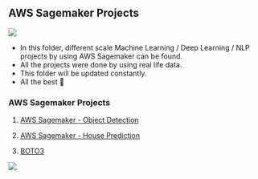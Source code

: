 ## **AWS Sagemaker Projects**

![](https://miro.medium.com/max/800/0*O3gm8pKaPqgKb-oM.png)


- In this folder, different scale Machine Learning / Deep Learning / NLP projects by using AWS Sagemaker can be found.
- All the projects were done by using real life data.
- This folder will be updated constantly.
- All the best 🤘

### AWS Sagemaker Projects

1. [AWS Sagemaker - Object Detection](https://github.com/kb1907/AWS_Sagemaker/blob/main/AWS_Sagemaker_Object_Detection/Sagemaker%20Object%20Detection%20-%20Learner%20Notebook.ipynb)

2. [AWS Sagemaker - House Prediction](https://github.com/kb1907/AWS_Sagemaker/blob/main/AWS_Sagemaker_House_Prediction/AWSSagemaker_House_Prediction.ipynb)

3. [BOTO3](https://github.com/kb1907/AWS_Sagemaker/blob/main/AWS_boto3/boto3_read_S3.ipynb)

![](https://cdn-images-1.medium.com/fit/t/500/480/1*DwPGGD3TmeBpxklRGsdfMA.png)

